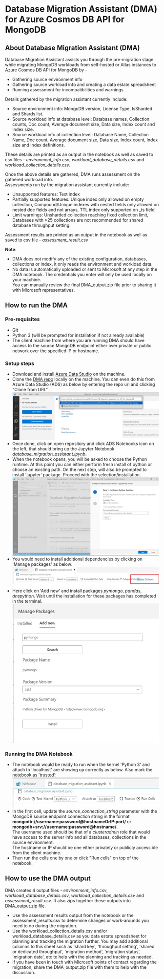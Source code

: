 # Database Migration Assistant (DMA) for Azure Cosmos DB API for MongoDB

## About Database Migration Assistant (DMA)
Database Migration Assistant assists you through the pre-migration stage while migrating MongoDB workloads from self-hosted or Atlas instances to Azure Cosmos DB API for MongoDB by -

- Gathering source environment info
- Gathering source workload info and creating a data estate spreadsheet
- Running assessment for incompatibilities and warnings.


Details gathered by the migration assistant currently include:

- Source environment info: MongoDB version, License Type, IsSharded and Shards list.
- Source workload info at database level: Database names, Collection counts, Doc count, Average document size, Data size, Index count and Index size.
- Source workload info at collection level: Database Name, Collection Name, Doc count, Average document size, Data size, Index count, Index size and Index definitions.

These details are printed as an output in the notebook as well as saved to csv files - *environment_info.csv*, *workload_database_details.csv* and *workload_collection_details.csv*.

Once the above details are gathered, DMA runs assessment on the gathered workload info. \
Assessments run by the migration assistant currently include:

- Unsupported features: Text index
- Partially supported features: Unique index only allowed on empty collection, Compound/Unique indexes with nested fields only allowed on nested doc fields and not arrays, TTL index only supported on _ts field
- Limit warnings: Unsharded collection reaching fixed collection limit, Databases with >25 collections are not recommended for shared database throughput setting.

Assessment results are printed as an output in the notebook as well as saved to csv file - *assessment_result.csv* 

**Note**:

- DMA does not modify any of the existing configuration, databases, collections or index, it only reads the environment and workload data.
- No data is automatically uploaded or sent to Microsoft at any step in the DMA notebook. The credentials you enter will only be used locally on your machine. \
You can manually review the final DMA_output.zip file prior to sharing it with Microsoft representatives.

## How to run the DMA

### Pre-requisites

- Git
- Python 3 (will be prompted for installation if not already available)
- The client machine from where you are running DMA should have access to the source MongoDB endpoint either over private or public network over the specified IP or hostname.

### Setup steps

- Download and install [Azure Data Studio](https://docs.microsoft.com/en-us/sql/azure-data-studio/download-azure-data-studio?view=sql-server-ver15) on the machine.
- Clone the [DMA repo](https://github.com/AzureCosmosDB/Cosmos-DB-Migration-Assistant-for-API-for-MongoDB.git) locally on the machine. You can even do this from Azure Data Studio (ADS) as below by entering the repo url and clicking "Clone from URL"
![Clone Cosmos DB DMA repo](/images_for_setup_doc/dma_clone_repo.jpg "Clone DMA repo")
- Once done, click on open repository and click ADS Notebooks icon on the left, that should bring up the Jupyter Notebook *database_migration_assistant.ipynb*.
- When the notebook opens, you will be asked to choose the Python runtime. At this point you can either perform fresh install of python or choose an existing path. On the next step, will also be prompted to install 'jupyter' package. Proceed with the selection/installation.
![Select Python runtime](/images_for_setup_doc/python_runtime.jpg "Select python runtime")
- You would need to install additional dependencies by clicking on 'Manage packages' as below:
![Manage packages](/images_for_setup_doc/manage_packages.jpg "Manage packages")
- Here click on 'Add new' and install packages *pymongo*, *pandas*, *dnspython*. Wait until the installation for these packages has completed in the terminal.
![Add packages](/images_for_setup_doc/add_packages.jpg "Add packages")

### Running the DMA Notebook

- The notebook would be ready to run when the kernel 'Python 3' and attach to 'localhost' are showing up correctly as below. Also mark the notebook as 'trusted':
![Ready to run](/images_for_setup_doc/notebook_ready.jpg "Notebook is ready to run")
- In the first cell, update the *source_connection_string* parameter with the MongoDB source endpoint connection string in the format **mongodb://username:password@hostnameOrIP:port/** or
**mongodb+srv://username:password@hostname/**. \
The username used should be that of a *clusteradmin* role that would have access to the server info and all databases, collections in the source environment.\
The hostname or IP should be one either privately or publicly accessible from the client machine.
- Then run the cells one by one or click "Run cells" on top of the notebook.

## How to use the DMA output

DMA creates 4 output files - *environment_info.csv*, *workload_database_details.csv*, *workload_collection_details.csv* and *assessment_result.csv*. It also zips together these outputs into DMA_output.zip file.

- Use the assessment results output from the notebook or the assessment_results.csv to determine changes or work-arounds you need to do during the migration.
- Use the workload_collection_details.csv and/or workload_database_details.csv as you data estate spreadsheet for planning and tracking the migration further.
You may add additional columns to this sheet such as 'shard key', 'throughput setting', 'shared or dedicated throughput', 'migration method', 'migration status', 'migration date', etc to help with the planning and tracking as needed.
- If you have been in touch with Microsoft points of contact regarding the migration, share the DMA_output.zip file with them to help with the discussion.
